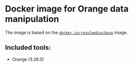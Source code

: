 # Docker image for Orange data manipulation

The image is based on the [`docker.io/resolwebio/base`](
https://hub.docker.com/r/resolwebio/base/) image.

Included tools:
------------------------------
* Orange (3.26.0)
